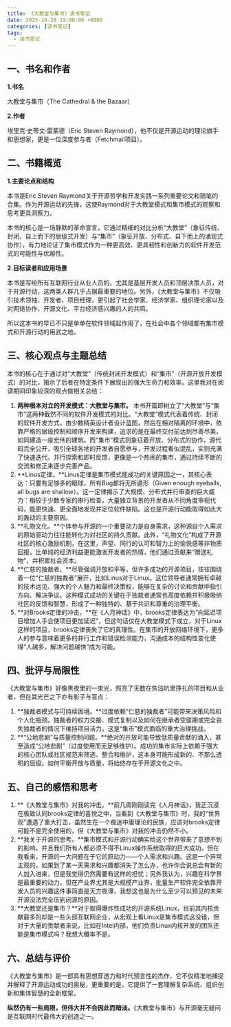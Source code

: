 ```yaml
---
title: 《大教堂与集市》读书笔记
date: 2025-10-28 19:00:00 +0800
categories: [读书笔记]
tags: 
  - 读书笔记
---
```



## **一、书名和作者**

**1.书名**

大教堂与集市（The Cathedral & the Bazaar）

**2.作者**

埃里克·史蒂文·雷蒙德（Eric Steven Raymond），他不仅是开源运动的理论旗手和思想家，更是一位深度参与者（Fetchmail项目）。

## **二、书籍概览**

**1.主要论点和结构**

本书是Eric Steven Raymond关于开源哲学和开发实践一系列重要论文和随笔的合集。作为开源运动的先锋，这使Raymond对于大教堂模式和集市模式的观察和思考更具洞察力。

本书的核心是一场静默的革命宣言，它通过精细的对比分析“大教堂”（象征传统、封闭、自上而下的层级式开发）与“集市”（象征开放、分布式、自下而上的涌现式协作），有力地论证了集市模式作为一种更高效、更具韧性和创新力的软件开发范式的可能性与优越性。

**2.目标读者和应用场景**

本书是写给所有互联网行业从业人员的，尤其是基层开发人员和顶层决策人员，对于开源行动，这两类人群几乎占据最重要的地位。另外，《大教堂与集市》不仅吸引技术领袖、开发者、项目经理，更引起了社会学家、经济学家、组织理论家以及对网络协作、开源文化、平台经济感兴趣的人的共鸣。

所以这本书的早已不只是单单在软件领域起作用了，在社会中各个领域都有集市模式和开源行动的用武之地。

## **三、核心观点与主题总结**

本书的核心在于通过对“大教堂”（传统封闭开发模式）和“集市”（开源开放开发模式）的对比，揭示了后者在特定条件下展现出的强大生命力和效率。这里我对在阅读期间印象较深的观点做相关总结：

1. **两种根本对立的开发模式：大教堂与集市。** 本书开篇即树立了“大教堂”与“集市”这两种截然不同的软件开发模式的对比。“大教堂”模式代表着传统、封闭的软件开发方式，由少数精英设计者设计蓝图，然后在相对隔离的环境中，依靠严格的层级控制和顺序开发来构建，追求的是在最终交付前达到尽善尽美，如同建造一座宏伟的建筑。而“集市”模式则象征着开放、分布式的协作，源代码完全公开，吸引全球各地的开发者自愿参与，开发过程看似混乱，实则充满了快速迭代、并行探索和即时反馈，更像是一个热闹的集市，通过持续不断的交流和修正来逐步完善产品。
2. **Linus定律。**Linus定律是集市模式能成功的关键原因之一，其核心表达：只要有足够多的眼球，所有Bug都将无所遁形（Given enough eyeballs, all bugs are shallow）。这一定律揭示了大规模、分布式并行审查的巨大威力：相较于少数专家的串行检查，大量独立背景的开发者从不同角度审视代码，能更快速、更全面地发现并定位软件缺陷。这也是开源行动能取得如此大的轰动的主要原因。
3. **礼物文化。**个体参与开源的一个重要动力是自身需求，这种源自个人需求的原始驱动力往往能转化为对社区的持久贡献。此外，“礼物文化”构成了开源社区的核心激励机制，在这里，声望、同行的认可和智力上的愉悦感等非物质回报，比单纯的经济利益更能激发开发者的热情，他们通过贡献来“赠送礼物”，并积累社会资本。
4. **仁慈的独裁者。**尽管强调开放和平等，但许多成功的开源项目，往往围绕着一位“仁慈的独裁者”展开，比如Linus对于Linux。这位领导者通常拥有卓越的技术远见、强大的个人魅力和最终决策权，能够在复杂的讨论和贡献中指引方向、解决争议。这种模式成功的关键在于独裁者通常也高度依赖并积极吸纳社区的反馈和智慧，形成了一种独特的、基于共识和尊重的治理平衡。
5. **对Brooks定律的冲击。**在《人月神话》中，brooks定律表达为“向延迟项目增加人手会使项目更加延迟”，但这句话仅在大教堂模式下成立，对于Linux这样的项目，brooks定律丧失了它的真理性。在集市的开放网络环境下，更多人的参与意味着更多的并行工作和错误检测能力，沟通成本的结构性变化使得“人越多，解决问题越快”成为可能。

## **四、批评与局限性**

《大教堂与集市》好像黑夜里的一束光，照亮了无数在焦油坑里挣扎的项目和从业者，但在其光芒之下亦有影子与盲点：

1. **独裁者模式与可持续困境。**过度依赖“仁慈的独裁者”可能带来决策风险和个人化瓶颈。独裁者的权力交接、模式复制以及如何在继承者空窗期或完全丧失独裁者的情况下维持项目活力，这是“集市”模式面临的重大治理挑战。
2. **“公地悲剧”与质量控制问题。**绝对的开放可能导致低质量贡献的涌入，甚至造成“公地悲剧”（过度使用而无足够维护）。成功的集市实际上依赖于强大的核心团队或社区规范来筛选、整合和维护，这本身可能形成新的、不那么透明的层级。如何平衡开放与质量，将始终存在于开源文化之中。
## **五、自己的感悟和思考**

1. **《大教堂与集市》对我的冲击。**前几周刚刚读完《人月神话》，我正沉浸在极致认同brooks定律的喜悦之中，当看到《大教堂与集市》时，我的“世界观”遭遇了重大打击，虽然生在一个痴迷中庸理论的民族，应该对brooks定律可能不是完全使用的，但《大教堂与集市》对我的冲击仍然不小。
2. **我关于开源的思考。**集市模式和开源行动确实给这个世界带来了意想不到的影响，并且我们所有人都必须不得不Linux操作系统取得的巨大成功。但在我看来，开源的一大问题在于它的原动力——个人需求和兴趣。这是一个异常主观的，如果到了某一天需求和兴趣都消失了怎么办，也许你会说总会有新的人加入进来，但是我觉得仍然需要有这样的担忧；另外我认为，兴趣在科学界是最重要的动力，但在产业界尤其是大规模产业界，批量生产软件完全依靠开发人员的兴趣这件事简直是天方夜谭，我想这也是为什么至少可以预见的未来开源没法完全压到闭源的原因。
3. **大教堂还是集市？**对于取得爆炸性成功的开源系统Linux，目前其内核贡献最多的却是一些头部互联网企业，从宏观上看Linux是集市模式这没错，但对于大量的贡献者来说，比如在Intel内部，他们负责Linux内核开发的团队还能是集市模式吗？我想大概率不是。

## **六、总结与评价**

《大教堂与集市》是一部具有思想穿透力和时代预言性的杰作，它不仅精准地捕捉并解释了开源运动成功的奥秘，更重要的是，它提供了一套理解复杂系统、组织创新和集体智慧的全新框架。

**纵然仍有一些局限，但伟大并不会因此而暗淡。**《大教堂与集市》与开源毫无疑问是互联网时代最伟大的创造之一。